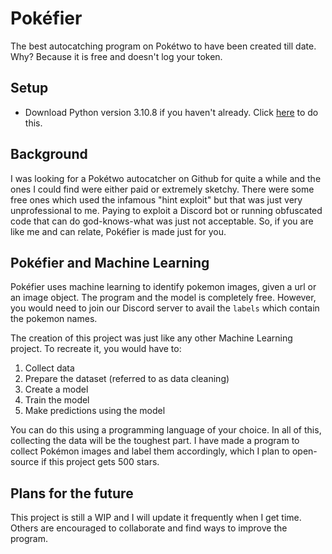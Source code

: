 # Pokéfier
The best autocatching program on Pokétwo to have been created till date. Why? Because it is free and doesn't log your token.

## Setup 
- Download Python version 3.10.8 if you haven't already. Click [here](https://www.python.org/downloads/release/python-3108/) to do this.

## Background
I was looking for a Pokétwo autocatcher on Github for quite a while and the ones I could find were either paid or extremely sketchy. There were some free ones which used the infamous "hint exploit" but that was just very unprofessional to me. Paying to exploit a Discord bot or running obfuscated code that can do god-knows-what was just not acceptable. So, if you are like me and can relate, Pokéfier is made just for you.

## Pokéfier and Machine Learning
Pokéfier uses machine learning to identify pokemon images, given a url or an image object. The program and the model is completely free. However, you would need to join our Discord server to avail the `labels` which contain the pokemon names.

The creation of this project was just like any other Machine Learning project. To recreate it, you would have to:
1. Collect data
2. Prepare the dataset (referred to as data cleaning)
3. Create a model 
4. Train the model
5. Make predictions using the model

You can do this using a programming language of your choice. In all of this, collecting the data will be the toughest part. I have made a program to collect Pokémon images and label them accordingly, which I plan to open-source if this project gets 500 stars.

## Plans for the future
This project is still a WIP and I will update it frequently when I get time. Others are encouraged to collaborate and find ways to improve the program.
